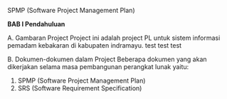 SPMP (Software Project Management Plan)

**BAB I
Pendahuluan**

A. Gambaran Project
Project ini adalah project PL untuk sistem informasi pemadam kebakaran di kabupaten indramayu.
test test test


B. Dokumen-dokumen dalam Project
Beberapa dokumen yang akan dikerjakan selama masa pembangunan perangkat lunak yaitu:
1. SPMP (Software Project Management Plan)
1. SRS (Software Requirement Specification)